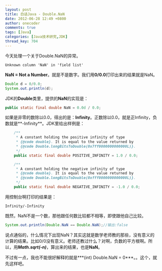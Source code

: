 ```yaml
---
layout: post
title: 白话Java - Double.NaN
date: 2012-06-28 12:49 +0800
author: onecoder
comments: true
tags: [Java]
categories: [Java技术研究,JDK]
thread_key: 704
---
```

今天处理一个关于Double.NaN的异常。

	Unknown column 'NaN' in 'field list'

**NaN = Not a Number**。就是不是数字。我们用**0/0.0**打印出来的结果就是NaN。

```java
Double d = 0/0.0;
System.out.println(d);
```

JDK的**Double**类里，提供的**NaN**的实现是：

```java
public static final double NaN = 0.0d / 0.0;
```

如果是非零的数除以0.0，得出的是：**Infinity**。正数除以0.0，就是正Infinity，负数就是**-Infinity**。JDK里给出样例是：

```java
    /**
     * A constant holding the positive infinity of type
     * {@code double}. It is equal to the value returned by
     * {@code Double.longBitsToDouble(0x7ff0000000000000L)}.
     */
    public static final double POSITIVE_INFINITY = 1.0 / 0.0;

    /**
     * A constant holding the negative infinity of type
     * {@code double}. It is equal to the value returned by
     * {@code Double.longBitsToDouble(0xfff0000000000000L)}.
     */
    public static final double NEGATIVE_INFINITY = -1.0 / 0.0;
```

用控制台啊打印的结果是：

	Infinity/-Infinity


既然，NaN不是一个数，那他跟任何数比较都不相等，即使跟他自己比较。

```java
System.out.println(Double.NaN == Double.NaN);//输出:false
```

说点通俗的，什么情况下出现NaN？其实这就是数学老师教的那些，没有意义的计算的结果。比如0/0没有意义。老师还教过什么？对啊，负数的平方根啊。所以，用***Math.sqrt(-n)***，算出来的结果，也是**NaN**。

不过有一点，我也不能很好解释的就是***(int) Double.NaN = 0***。。这个，就先这样吧。